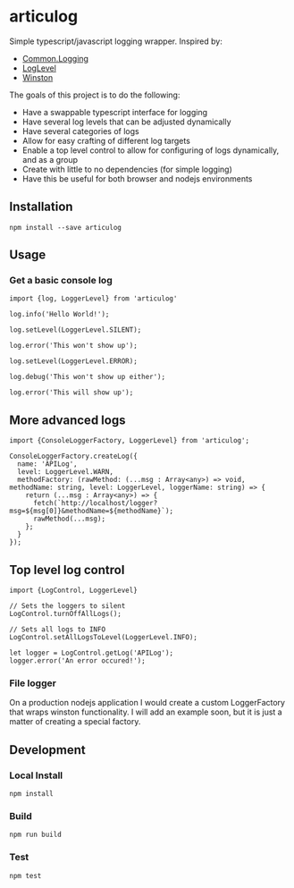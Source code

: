 # articulog
Simple typescript/javascript logging wrapper. Inspired by:

- [Common.Logging](https://github.com/net-commons/common-logging)
- [LogLevel](https://github.com/pimterry/loglevel)
- [Winston](https://github.com/winstonjs/winston)

The goals of this project is to do the following:

- Have a swappable typescript interface for logging
- Have several log levels that can be adjusted dynamically
- Have several categories of logs
- Allow for easy crafting of different log targets
- Enable a top level control to allow for configuring of logs dynamically, and as a group
- Create with little to no dependencies (for simple logging)
- Have this be useful for both browser and nodejs environments

## Installation

```
npm install --save articulog
```

## Usage

### Get a basic console log

```
import {log, LoggerLevel} from 'articulog'

log.info('Hello World!');

log.setLevel(LoggerLevel.SILENT);

log.error('This won't show up');

log.setLevel(LoggerLevel.ERROR);

log.debug('This won't show up either');

log.error('This will show up');

```

## More advanced logs

```
import {ConsoleLoggerFactory, LoggerLevel} from 'articulog';

ConsoleLoggerFactory.createLog({
  name: 'APILog',
  level: LoggerLevel.WARN,
  methodFactory: (rawMethod: (...msg : Array<any>) => void, methodName: string, level: LoggerLevel, loggerName: string) => {
    return (...msg : Array<any>) => {
      fetch(`http://localhost/logger?msg=${msg[0]}&methodName=${methodName}`);
      rawMethod(...msg);
    };
  }
});
```

## Top level log control

```
import {LogControl, LoggerLevel}

// Sets the loggers to silent
LogControl.turnOffAllLogs();

// Sets all logs to INFO
LogControl.setAllLogsToLevel(LoggerLevel.INFO);

let logger = LogControl.getLog('APILog');
logger.error('An error occured!');
```

### File logger

On a production nodejs application I would create a custom LoggerFactory that wraps
winston functionality. I will add an example soon, but it is just a matter of creating a special factory.

## Development

### Local Install

```
npm install
```

### Build

```
npm run build
```

### Test

```
npm test
```
